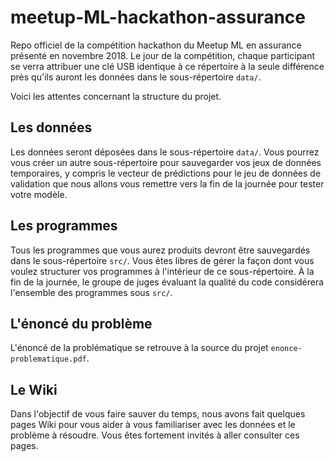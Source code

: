 # meetup-ML-hackathon-assurance
Repo officiel de la compétition hackathon du Meetup ML en assurance présenté en novembre 2018. Le jour de la compétition, chaque participant se verra attribuer une clé USB identique à ce répertoire à la seule différence près qu'ils auront les données dans le sous-répertoire `data/`.

Voici les attentes concernant la structure du projet.

## Les données

Les données seront déposées dans le sous-répertoire `data/`. Vous pourrez vous créer un autre sous-répertoire pour sauvegarder vos jeux de données temporaires, y compris le vecteur de prédictions pour le jeu de données de validation que nous allons vous remettre vers la fin de la journée pour tester votre modèle.

## Les programmes

Tous les programmes que vous aurez produits devront être sauvegardés dans le sous-répertoire `src/`. Vous êtes libres de gérer la façon dont vous voulez structurer vos programmes à l'intérieur de ce sous-répertoire. À la fin de la journée, le groupe de juges évaluant la qualité du code considérera l'ensemble des programmes sous `src/`.

## L'énoncé du problème

L'énoncé de la problématique se retrouve à la source du projet `enonce-problematique.pdf`.

## Le Wiki

Dans l'objectif de vous faire sauver du temps, nous avons fait quelques pages Wiki pour vous aider à vous familiariser avec les données et le problème à résoudre. Vous êtes fortement invités à aller consulter ces pages.
